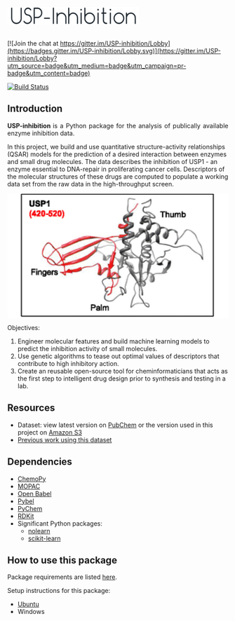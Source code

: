 <img src=https://raw.githubusercontent.com/BeckResearchLab/USP-inhibition/master/img/usp-inhibition-logo.png alt="Mountain View" width="300px" height="40px">
</br></br>

[![Join the chat at https://gitter.im/USP-inhibition/Lobby](https://badges.gitter.im/USP-inhibition/Lobby.svg)](https://gitter.im/USP-inhibition/Lobby?utm_source=badge&utm_medium=badge&utm_campaign=pr-badge&utm_content=badge)

[![Build Status](https://travis-ci.org/BeckResearchLab/USP-inhibition.svg?branch=master)](https://travis-ci.org/BeckResearchLab/USP-inhibition?branch=master)

## Introduction

<p align="justify">
<b> USP-inhibition </b> is a Python package for the analysis of publically available enzyme inhibition data. 
<p>In this project, we build and use quantitative structure-activity relationships (QSAR) models for the prediction of a desired interaction between enzymes and small drug molecules. The data describes the inhibition of USP1 - an enzyme essential to DNA-repair in proliferating cancer cells. Descriptors of the molecular structures of these drugs are computed to populate a working data set from the raw data in the high-throughput screen. </p>
<img src="https://raw.githubusercontent.com/BeckResearchLab/USP-inhibition/master/img/usp1_model_structure.png" align="center" alt="Modeled structure of USP1 catalytic domains using SWISS-MODEL">

Objectives: 
<ol>
<li> Engineer molecular features and build machine learning models to predict the inhibition activity of small molecules. 
<li> Use genetic algorithms to tease out optimal values of descriptors that contribute to high inhibitory action.
<li> Create an reusable open-source tool for cheminformaticians that acts as the first step to intelligent drug design prior to synthesis and testing in a lab.
</ol>

## Resources

* Dataset: view latest version on [PubChem](https://pubchem.ncbi.nlm.nih.gov/bioassay/743255) or the version used in this project on [Amazon S3](https://s3-us-west-2.amazonaws.com/pphilip-usp-inhibition/data/)
* [Previous work using this dataset](http://www.ncbi.nlm.nih.gov/pmc/articles/PMC4427583/pdf/11693_2015_Article_9162.pdf)

## Dependencies

<ul>
<li><a href="http://bioinformatics.oxfordjournals.org/content/29/8/1092.long/">
ChemoPy
</a>
<li><a href="http://openmopac.net/">
MOPAC
</a>
<li><a href="http://openbabel.org/wiki/Main_Page"> 
Open Babel
</a>
<li><a href="https://openbabel.org/docs/dev/UseTheLibrary/Python_Pybel.html">
Pybel
</a>
<li><a href="https://code.google.com/archive/p/pychem/"> 
PyChem
</a>
<li><a href="http://www.rdkit.org/"> 
RDKit
</a>
<li> Significant Python packages:
<ul>
<li> <a href="https://pythonhosted.org/nolearn/">
nolearn 
</a>
<li> <a href="http://scikit-learn.org/stable/">
scikit-learn
</a>
</ul>
</ul>

## How to use this package

Package requirements are listed [here](https://github.com/BeckResearchLab/USP-inhibition/docs/requirements.txt).

Setup instructions for this package:
- [Ubuntu](https://github.com/BeckResearchLab/USP-inhibition/docs/setup_instructions.txt)
- Windows
